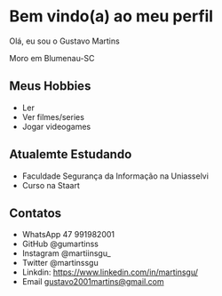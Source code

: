 # Bem vindo(a) ao meu perfil

Olá, eu sou o Gustavo Martins

Moro em Blumenau-SC
## Meus Hobbies

- Ler
- Ver filmes/series
- Jogar videogames

## Atualemte Estudando 

- Faculdade Segurança da Informação na Uniasselvi
- Curso na Staart

## Contatos

- WhatsApp 47 991982001
- GitHub @gumartinss
- Instagram @martiinsgu_
- Twitter @martinssgu
- Linkdin: https://www.linkedin.com/in/martinsgu/
- Email gustavo2001martins@gmail.com
